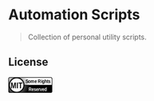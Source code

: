 # Automation Scripts

<div align="left">

> Collection of personal utility scripts.

</div>

## License

<div align="left">
    <p align="left">
        <a href="https://github.com/benweston/automation-scripts/blob/main/LICENSE">
            <img src="https://github.com/benweston/automation-scripts/blob/main/assets/license-icon-mit.png" width="88" height="31" alt="license-icon-mit" />
        </a>
    </p>
</div>